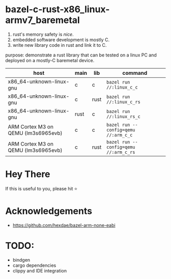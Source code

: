 # bazel-c-rust-x86_linux-armv7_baremetal

1. rust's memory safety is *nice*.
1. embedded software development is mostly C.
1. write new library code in rust and link it to C.


purpose: demonstrate a rust library that can be tested on a linux PC and deployed on a mostly-C baremetal device.


| host | main | lib | command |
| - | - | - | - |
| x86_64-unknown-linux-gnu | c | c | `bazel run //:linux_c_c` |
| x86_64-unknown-linux-gnu | c | rust | `bazel run //:linux_c_rs` |
| x86_64-unknown-linux-gnu | rust | c | `bazel run //:linux_rs_c` |
| ARM Cortex M3 on QEMU (lm3s6965evb) | c | c | `bazel run --config=qemu //:arm_c_c` |
| ARM Cortex M3 on QEMU (lm3s6965evb) | c | rust | `bazel run --config=qemu //:arm_c_rs `|


# Hey There

If this is useful to you, please hit ⭐


# Acknowledgements

- https://github.com/hexdae/bazel-arm-none-eabi


# TODO:
- bindgen
- cargo dependencies
- clippy and IDE integration